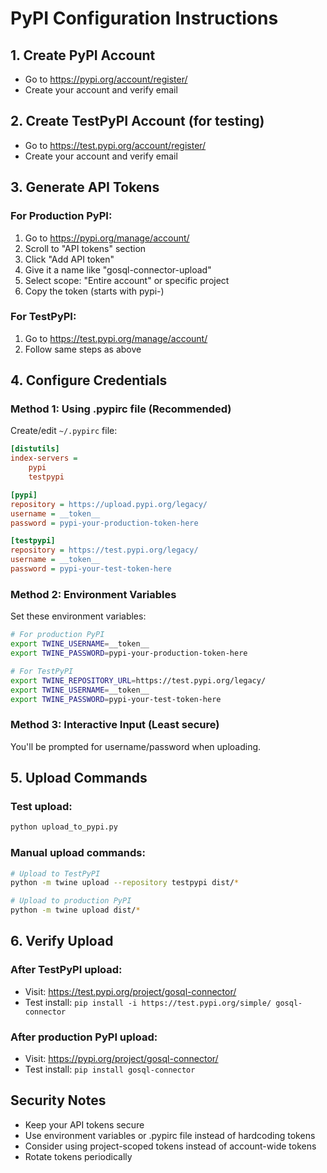 # PyPI Configuration Instructions

## 1. Create PyPI Account
- Go to https://pypi.org/account/register/
- Create your account and verify email

## 2. Create TestPyPI Account (for testing)
- Go to https://test.pypi.org/account/register/
- Create your account and verify email

## 3. Generate API Tokens

### For Production PyPI:
1. Go to https://pypi.org/manage/account/
2. Scroll to "API tokens" section
3. Click "Add API token"
4. Give it a name like "gosql-connector-upload"
5. Select scope: "Entire account" or specific project
6. Copy the token (starts with pypi-)

### For TestPyPI:
1. Go to https://test.pypi.org/manage/account/
2. Follow same steps as above

## 4. Configure Credentials

### Method 1: Using .pypirc file (Recommended)
Create/edit `~/.pypirc` file:

```ini
[distutils]
index-servers =
    pypi
    testpypi

[pypi]
repository = https://upload.pypi.org/legacy/
username = __token__
password = pypi-your-production-token-here

[testpypi]
repository = https://test.pypi.org/legacy/
username = __token__
password = pypi-your-test-token-here
```

### Method 2: Environment Variables
Set these environment variables:
```bash
# For production PyPI
export TWINE_USERNAME=__token__
export TWINE_PASSWORD=pypi-your-production-token-here

# For TestPyPI
export TWINE_REPOSITORY_URL=https://test.pypi.org/legacy/
export TWINE_USERNAME=__token__
export TWINE_PASSWORD=pypi-your-test-token-here
```

### Method 3: Interactive Input (Least secure)
You'll be prompted for username/password when uploading.

## 5. Upload Commands

### Test upload:
```bash
python upload_to_pypi.py
```

### Manual upload commands:
```bash
# Upload to TestPyPI
python -m twine upload --repository testpypi dist/*

# Upload to production PyPI
python -m twine upload dist/*
```

## 6. Verify Upload

### After TestPyPI upload:
- Visit: https://test.pypi.org/project/gosql-connector/
- Test install: `pip install -i https://test.pypi.org/simple/ gosql-connector`

### After production PyPI upload:
- Visit: https://pypi.org/project/gosql-connector/
- Test install: `pip install gosql-connector`

## Security Notes
- Keep your API tokens secure
- Use environment variables or .pypirc file instead of hardcoding tokens
- Consider using project-scoped tokens instead of account-wide tokens
- Rotate tokens periodically
